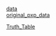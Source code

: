 [data](https://pan.baidu.com/s/1i11gjKfA_yudGcjETMFARw?pwd=8jpj)  
[original_pxp_data](https://pan.baidu.com/s/1ycVwn_mJGwOepKf41BK_Dw?pwd=piqk)

[Truth_Table](https://pan.baidu.com/s/1y4MH1fdxb4XRKVYpCr3Iuw?pwd=8s8j)
